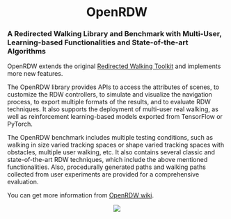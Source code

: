 <h1 align="center">
    OpenRDW
</h1>

### A Redirected Walking Library and Benchmark with Multi-User, Learning-based Functionalities and State-of-the-art Algorithms

OpenRDW extends the original [Redirected Walking Toolkit](https://github.com/USC-ICT-MxR/RDWT) and implements more new features.

The OpenRDW library provides APIs to access the attributes of scenes, to customize the RDW controllers, to simulate and visualize the navigation process, to export multiple formats of the results, and to evaluate RDW techniques. It also supports the deployment of multi-user real walking, as well as reinforcement learning-based models exported from TensorFlow or PyTorch. 

The OpenRDW benchmark includes multiple testing conditions, such as walking in size varied tracking spaces or shape varied tracking spaces with obstacles, multiple user walking, etc. It also contains several classic and state-of-the-art RDW techniques, which include the above mentioned functionalities. Also, procedurally generated paths and walking paths collected from user experiments are provided for a comprehensive evaluation. 

You can get more information from [OpenRDW wiki](https://github.com/yaoling1997/OpenRDW/wiki/Introduction).

<p align="center">
  <img src="https://raw.githubusercontent.com/yaoling1997/OpenRDW/main/Figures/preview.gif" />
</p>